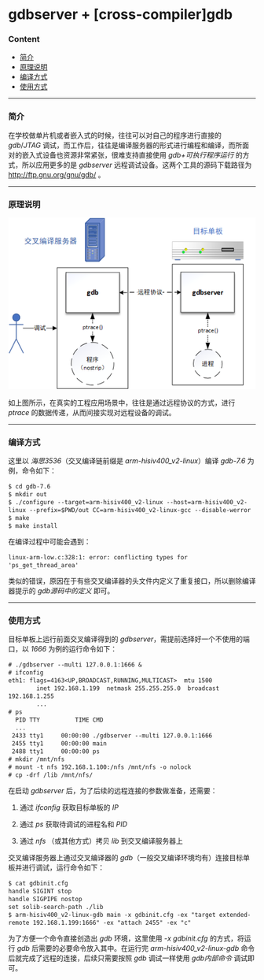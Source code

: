 # gdbserver + [cross-compiler]gdb

### Content

* [简介](#简介)
* [原理说明](#原理说明)
* [编译方式](#编译方式)
* [使用方式](#使用方式)

---

### 简介

在学校做单片机或者嵌入式的时候，往往可以对自己的程序进行直接的 *gdb*/*JTAG* 调试，而工作后，往往是编译服务器的形式进行编程和编译，而所面对的嵌入式设备也资源非常紧张，很难支持直接使用 *gdb+可执行程序运行* 的方式，所以应用更多的是 *gdbserver* 远程调试设备。这两个工具的源码下载路径为 http://ftp.gnu.org/gnu/gdb/ 。

---

### 原理说明

![Image text](../../../img-storage/gdbserver.png)

如上图所示，在真实的工程应用场景中，往往是通过远程协议的方式，进行 *ptrace* 的数据传递，从而间接实现对远程设备的调试。

---

### 编译方式

这里以 *海思3536*（交叉编译链前缀是 *arm-hisiv400_v2-linux*）编译 *gdb-7.6* 为例，命令如下：

```shell
$ cd gdb-7.6
$ mkdir out
$ ./configure --target=arm-hisiv400_v2-linux --host=arm-hisiv400_v2-linux --prefix=$PWD/out CC=arm-hisiv400_v2-linux-gcc --disable-werror
$ make
$ make install
```

在编译过程中可能会遇到：

```shell
linux-arm-low.c:328:1: error: conflicting types for 'ps_get_thread_area'
```

类似的错误，原因在于有些交叉编译器的头文件内定义了重复接口，所以删除编译器提示的 *gdb源码中的定义* 即可。

---

### 使用方式

目标单板上运行前面交叉编译得到的 *gdbserver*，需提前选择好一个不使用的端口，以 *1666* 为例的运行命令如下：

```shell
# ./gdbserver --multi 127.0.0.1:1666 &
# ifconfig
eth1: flags=4163<UP,BROADCAST,RUNNING,MULTICAST>  mtu 1500
        inet 192.168.1.199  netmask 255.255.255.0  broadcast 192.168.1.255
        ...
# ps
  PID TTY          TIME CMD
  ...
 2433 tty1     00:00:00 ./gdbserver --multi 127.0.0.1:1666
 2455 tty1     00:00:00 main
 2488 tty1     00:00:00 ps
# mkdir /mnt/nfs
# mount -t nfs 192.168.1.100:/nfs /mnt/nfs -o nolock
# cp -drf /lib /mnt/nfs/
```

在启动 *gdbserver* 后，为了后续的远程连接的参数做准备，还需要：

1. 通过 *ifconfig* 获取目标单板的 *IP*

2. 通过 *ps* 获取待调试的进程名和 *PID*

3. 通过 *nfs* （或其他方式）拷贝 *lib* 到交叉编译服务器上

交叉编译服务器上通过交叉编译器的 *gdb*（一般交叉编译环境均有）连接目标单板并进行调试，运行命令如下：

```shell
$ cat gdbinit.cfg
handle SIGINT stop
handle SIGPIPE nostop
set solib-search-path ./lib
$ arm-hisiv400_v2-linux-gdb main -x gdbinit.cfg -ex "target extended-remote 192.168.1.199:1666" -ex "attach 2455" -ex "c"
```

为了方便一个命令直接创造出 *gdb* 环境，这里使用 *-x gdbinit.cfg* 的方式，将运行 *gdb* 后需要的必要命令放入其中。在运行完 *arm-hisiv400_v2-linux-gdb* 命令后就完成了远程的连接，后续只需要按照 *gdb* 调试一样使用 *gdb内部命令* 调试即可。

